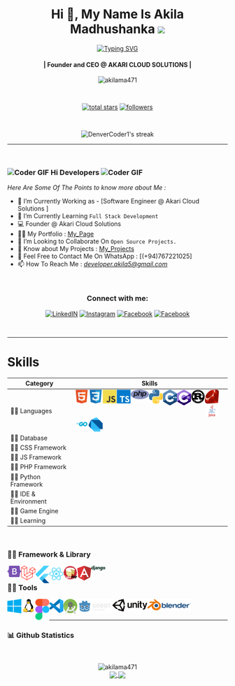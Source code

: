 <!-- First Main Heading -->
<h1 align="center"> Hi 👋, My Name Is Akila Madhushanka <img src="https://fonts.gstatic.com/s/e/notoemoji/latest/1f60e/512.gif" width="28"/> </h1>

<!-- Typing SVG -->
<p align="center">
  <a href="https://git.io/typing-svg"><img src="https://readme-typing-svg.herokuapp.com?font=Fira+Code&pause=100&center=true&width=435&lines=Software+engineer;Network+engineer;Computer+programmer;Web+administrator;Game+Developer" alt="Typing SVG" /></a>
</p>

<!-- Brief Text About Myself -->
<h4 align="center">| Founder and CEO @ AKARI CLOUD SOLUTIONS |</h4>
<p align="center"> <img src="https://komarev.com/ghpvc/?username=akilama471&label=Profile%20views&color=0e75b6&style=flat" alt="akilama471" /> </p>

</br>

<p align="center">
 <a href="https://github.com/akilama471?tab=repositories&sort=stargazers"><img alt="total stars" title="Total stars on GitHub" src="https://custom-icon-badges.demolab.com/github/stars/akilama471?color=55960c&style=for-the-badge&labelColor=488207&logo=star"/></a>
 <a href="https://github.com/akilama471?tab=followers"><img alt="followers" title="Follow me on Github" src="https://custom-icon-badges.demolab.com/github/followers/akilama471?color=236ad3&labelColor=1155ba&style=for-the-badge&logo=person-add&label=Follow&logoColor=white"/></a>
</p>

</br>

<!-- Github Streaks Stats -->

<p align="center">
  <img title="Streak Stats 🔥" alt="DenverCoder1's streak" src="https://github-readme-streak-stats.herokuapp.com?user=akilama471&theme=dracula"/>
</p>

***

<br />


<!-- Main Content Of The Page -->
### <img src="https://media.giphy.com/media/Veq8KumKpSCcfZ71P1/giphy.gif" alt="Coder GIF" width="23" height="23"> Hi Developers <img src="https://media.giphy.com/media/Veq8KumKpSCcfZ71P1/giphy.gif" alt="Coder GIF" width="23" height="23">

*Here Are Some Of The Points to know more about Me :*

- 🔭 I’m Currently Working as - [Software Engineer @ Akari Cloud Solutions ]<br>
- 🌱 I’m Currently Learning `Full Stack Development` <br>
- 💻 Founder @ Akari Cloud Solutions
- 👨‍💻 My Portfolio : [My_Page](https://akilama471.github.io/)
- 👯 I’m Looking to Collaborate On `Open Source Projects.` <br>
- 📄 Know about My Projects : [My_Projects](https://github.com/akilama471?tab=repositories)
- 📧 Feel Free to Contact Me On WhatsApp : [(+94)767221025] <br>
- 📫 How To Reach Me : *<developer.akila5@gmail.com>* <br>
</br>

<h3 align="center">Connect with me:</h3>

<p align="center">
  <a href="https://www.linkedin.com/in/akilamadusanka1/" title="LinkedIN"><img alt="LinkedIN" height="48px" src="https://img.icons8.com/color/48/linkedin.png" /></a>
  <a href="https://www.instagram.com/a.madu.20/" target="blank" title="Instagram"><img alt="Instagram" height="48px" src="https://img.icons8.com/color/48/instagram-new--v1.png" /></a>
  <a href="https://www.facebook.com/akila.ma471/" title="Facebook"><img alt="Facebook" height="48px" src="https://img.icons8.com/color/48/facebook-new.png" /></a>
  <a href="https://discordapp.com/users/775019743651823646" title="Facebook"><img alt="Facebook" height="48px" src="https://img.icons8.com/color/48/discord-logo.png" /></a>
</p>

</br>

***

# Skills

| Category        | Skills        |
|-----------------|---------------|
| 👨‍💻 Languages | <img align="left" alt="html5" width="32px" src="https://raw.githubusercontent.com/akilama471/akilama471/main/res/html5.svg"/> <img align="left" alt="css3" width="32px" src="https://raw.githubusercontent.com/akilama471/akilama471/main/res/css3.svg"/> <img align="left" alt="javascript" width="32px" src="https://raw.githubusercontent.com/akilama471/akilama471/main/res/javascript.svg"/> <img align="left" alt="ts" width="32px" src="https://raw.githubusercontent.com/akilama471/akilama471/main/res/typescript.svg"/> <img align="left" alt="php" width="42px" src="https://raw.githubusercontent.com/akilama471/akilama471/main/res/php.svg"/> <img align="left" alt="python" width="32px" src="https://raw.githubusercontent.com/akilama471/akilama471/main/res/python.svg"/> <img align="left" alt="cpp" width="32px" src="https://raw.githubusercontent.com/akilama471/akilama471/main/res/cpp.svg"/> <img align="left" alt="csharp" width="32px" src="https://raw.githubusercontent.com/akilama471/akilama471/main/res/csharp.svg"/> <img align="left" alt="rust" width="32px" src="https://raw.githubusercontent.com/akilama471/akilama471/main/res/rust.svg"/> <img align="left" alt="ruby" width="32px" src="https://raw.githubusercontent.com/akilama471/akilama471/main/res/ruby.svg"/> <img align="left" alt="java" width="32px" src="https://raw.githubusercontent.com/akilama471/akilama471/main/res/java.svg"/> <img align="left" alt="go" width="32px" src="https://raw.githubusercontent.com/akilama471/akilama471/main/res/golang.svg"/> <img align="left" alt="dart" width="32px" src="https://raw.githubusercontent.com/akilama471/akilama471/main/res/dart.svg"/> |
| 👨‍💻 Database | |
| 👨‍💻 CSS Framework | |
| 👨‍💻 JS Framework | |
| 👨‍💻 PHP Framework | |
| 👨‍💻 Python Framework | |
| 👨‍💻 IDE & Environment | |
| 👨‍💻 Game Engine | |
| 👨‍💻 Learning | |
</br>

<!-- Framework & Librar -->
### 👨‍💻 Framework & Library

<p align="center">
  <img align="left" alt="bootstrap" width="32px" src="https://raw.githubusercontent.com/akilama471/akilama471/main/res/bootstrap.svg"/>
  <img align="left" alt="laravel" width="32px" src="https://raw.githubusercontent.com/akilama471/akilama471/main/res/laravel.svg"/>
  <img align="left" alt="flutter" width="32px" src="https://raw.githubusercontent.com/akilama471/akilama471/main/res/flutter.svg"/>
  <img align="left" alt="react" width="32px" src="https://raw.githubusercontent.com/akilama471/akilama471/main/res/react.svg"/>
  <img align="left" alt="cakephp" width="32px" src="https://raw.githubusercontent.com/akilama471/akilama471/main/res/cakephp.svg"/>
  <img align="left" alt="angular" width="32px" src="https://raw.githubusercontent.com/akilama471/akilama471/main/res/angular.svg"/>
  <img align="left" alt="django" width="32px" src="https://raw.githubusercontent.com/akilama471/akilama471/main/res/django.svg"/>
</p>

</br>

<!-- Tools -->
### 👨‍💻 Tools

<p align="center">
  <img align="left" alt="windows" width="32px" src="https://raw.githubusercontent.com/akilama471/akilama471/main/res/windows.svg"/>
  <img align="left" alt="linux" width="32px" src="https://raw.githubusercontent.com/akilama471/akilama471/main/res/linux.svg"/>
  <img align="left" alt="figma" width="32px" src="https://raw.githubusercontent.com/akilama471/akilama471/main/res/figma.svg"/>
  <img align="left" alt="code" width="32px" src="https://raw.githubusercontent.com/akilama471/akilama471/main/res/vscode.svg"/>
  <img align="left" alt="android" width="32px" src="https://raw.githubusercontent.com/akilama471/akilama471/main/res/android.svg"/>
  <img align="left" alt="godot" width="80px" src="https://raw.githubusercontent.com/akilama471/akilama471/main/res/godot.svg"/>
  <img align="left" alt="unity" width="80px" src="https://raw.githubusercontent.com/akilama471/akilama471/main/res/unity.svg"/>
  <img align="left" alt="blender" width="100px" src="https://raw.githubusercontent.com/akilama471/akilama471/main/res/blender.svg"/>
</p>

</br>
</br>

***
<!-- Updated Github Stats -->
### 📊 Github Statistics

<br/> 

<p align="center">

<img src="https://github-profile-trophy.vercel.app/?username=akilama471" alt="akilama471"/>

<br/>

<a href="https://github.com/akilama471">
  <img height=200 align="center" src="https://github-readme-stats.vercel.app/api?username=akilama471&show_icons=true&theme=dracula" />
</a>
<a href="https://github.com/akilama471">
  <img height=200 align="center" src="https://github-readme-stats.vercel.app/api/top-langs?username=akilama471&layout=compact&theme=dracula&langs_count=8&card_width=320" />
</a>

</p>